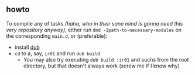 ## howto
To compile any of tasks _(haha, who in their sane mind is gonna need this very repository anyway)_, either run `dmd -Ipath-to-necessary-modules` on the corresponding `main.d`, or (preferable):
* install [dub](https://code.dlang.org/download)
* `cd` to a, say, `ir01` and run `dub build`
  * You may also try executing `dub build :ir01` and suchs from the root directory, but that doesn't always work (screw me if I know why)
